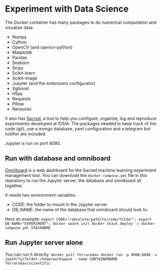# Experiment with Data Science

The Docker container has many packages to do numerical computation and visualize data:
- Numpy
- Cython
- OpenCV (and opencv-python)
- Matplotlib
- Pandas
- Seaborn
- Scipy
- Scikit-learn
- Scikit-image
- Jupyter (and the extensions configurator)
- Xgboost
- H5py
- Requests
- Pillow
- Networkx

It also has [Sacred](https://github.com/IDSIA/sacred), a tool to help you configure, organize, log and reproduce experiments developed at IDSIA.
The packages needed to keep track of the code (git), use a mongo database, yaml configuration and a telegram bot notifier are included.

Jupyter is run on port 8080.

## Run with database and omniboard
[Omniboard](https://github.com/vivekratnavel/omniboard) is a web dashboard for the Sacred machine learning experiment management tool.
You can download the `docker-compose.yml` file in this repository to run the Jupyter server, the database and omniboard all together.

It needs two environment variables:
- CODE: the folder to mount in the Jupyter server
- DB_NAME: the name of the database that omniboard should look to.

Here an example:
`export CODE="/absolute/path/to/code/folder";
export DB_NAME="EXPERIMENT";
docker swarm init
docker stack deploy -c docker-compose.yml STACKNAME`

## Run Jupyter server alone
You can run it directly:
`docker pull ferrarodav
docker run -p 8080:8080 -v /path/to/folder:/home/workspace --name CONTAINERNAME ferrarodav/scientific`
